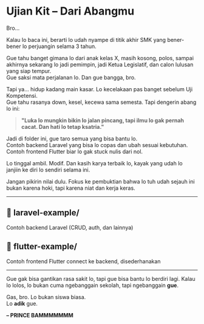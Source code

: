 # Ujian Kit – Dari Abangmu

Bro…

Kalau lo baca ini, berarti lo udah nyampe di titik akhir SMK yang bener-bener lo perjuangin selama 3 tahun.

Gue tahu banget gimana lo dari anak kelas X, masih kosong, polos, sampai akhirnya sekarang lo jadi pemimpin, jadi Ketua Legislatif, dan calon lulusan yang siap tempur.  
Gue saksi mata perjalanan lo. Dan gue bangga, bro.

Tapi ya... hidup kadang main kasar. Lo kecelakaan pas banget sebelum Uji Kompetensi.  
Gue tahu rasanya down, kesel, kecewa sama semesta. Tapi dengerin abang lo ini:

> **"Luka lo mungkin bikin lo jalan pincang, tapi ilmu lo gak pernah cacat. Dan hati lo tetap ksatria."**

Jadi di folder ini, gue taro semua yang bisa bantu lo.  
Contoh backend Laravel yang bisa lo copas dan ubah sesuai kebutuhan.  
Contoh frontend Flutter biar lo gak stuck nulis dari nol.

Lo tinggal ambil. Modif. Dan kasih karya terbaik lo, kayak yang udah lo janjiin ke diri lo sendiri selama ini.

Jangan pikirin nilai dulu. Fokus ke pembuktian bahwa lo tuh udah sejauh ini bukan karena hoki, tapi karena niat dan kerja keras.

---

## 📂 laravel-example/
Contoh backend Laravel (CRUD, auth, dan lainnya)

## 📂 flutter-example/
Contoh frontend Flutter connect ke backend, disederhanakan

---

Gue gak bisa gantikan rasa sakit lo, tapi gue bisa bantu lo berdiri lagi.
Kalau lo lolos, lo bukan cuma ngebanggain sekolah, tapi ngebanggain **gue**.

Gas, bro. Lo bukan siswa biasa.  
Lo **adik** gue.

**– PRINCE BAMMMMMMM**
